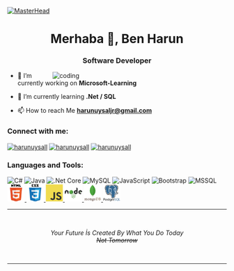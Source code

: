 
[![MasterHead](https://developers.giphy.com/branch/master/static/api-512d36c09662682717108a38bbb5c57d.gif)](https://rishavchanda.io)
<h1 align="center">Merhaba 👋, Ben Harun</h1>

<h3 align="center">Software Developer</h3>
<img align="right" alt="coding" width="400" src="https://cdn.dribbble.com/users/1162077/screenshots/3848914/programmer.gif" >


- 🔭 I’m currently working on  **Microsoft-Learning**

- 🌱 I’m currently learning **.Net / SQL**

- 📫 How to reach Me **harunuysaljr@gmail.com**



<h3 align="left">Connect with me:</h3>
<p align="left">
<a href="https://www.linkedin.com/in/harun-uysaljr" target="blank"><img align="center" color="white" src="https://cdn.jsdelivr.net/npm/simple-icons@3.0.1/icons/linkedin.svg" alt="harunuysall" height="30" width="40" /></a>
<a href="https://www.hackerrank.com/harunuysaljr" target="blank"><img align="center" src="https://cdn.jsdelivr.net/npm/simple-icons@3.0.1/icons/hackerrank.svg" alt="harunuysall" height="30" width="40" /></a>
<a href="https://stackoverflow.com/users/20374445/harun-uysal" target="blank"><img align="center" src="https://cdn.jsdelivr.net/npm/simple-icons@3.0.1/icons/stackoverflow.svg" alt="harunuysall" height="30" width="40" /></a>
</p>


<h3 align="left">Languages and Tools:</h3>
<p align="left">
<img title="C#" alt="C#" src="https://iconape.com/wp-content/files/sh/51404/svg/c--4.svg" width="40" height="40" />
	<img title="Java" alt="Java" src="https://cdn.iconscout.com/icon/free/png-256/java-60-1174953.png" width="40" height="40" />
	<img title=".NET Core" alt=".Net Core" src="https://upload.wikimedia.org/wikipedia/commons/thumb/e/ee/.NET_Core_Logo.svg/1200px-.NET_Core_Logo.svg.png" width="40" height="40" />
	<img title="MySQL" alt="MySQL" src="https://raw.githubusercontent.com/Thomas-George-T/Thomas-George-T/master/assets/mysql.svg" width="50" height="40" />
	<img title="JavaScript" alt="JavaScript" src="https://upload.wikimedia.org/wikipedia/commons/thumb/9/99/Unofficial_JavaScript_logo_2.svg/1024px-Unofficial_JavaScript_logo_2.svg.png" height="40" />
	<img title="Bootstrap" alt="Bootstrap" src="https://cdn.worldvectorlogo.com/logos/bootstrap-5-1.svg" width="60" height="43" />
  <img title="MSSQL" alt="MSSQL" src="https://www.freeiconspng.com/thumbs/sql-server-icon-png/sql-server-icon-8.png" width="45" height="40" />
    <a href="https://www.w3.org/html/" target="_blank"> <img src="https://raw.githubusercontent.com/devicons/devicon/master/icons/html5/html5-original-wordmark.svg" alt="html5" width="40" height="40"/> </a>
    <a href="https://www.w3schools.com/css/" target="_blank"> <img src="https://raw.githubusercontent.com/devicons/devicon/master/icons/css3/css3-original-wordmark.svg" alt="css3" width="40" height="40"/> </a>
    <a href="https://developer.mozilla.org/en-US/docs/Web/JavaScript" target="_blank"> <img src="https://raw.githubusercontent.com/devicons/devicon/master/icons/javascript/javascript-original.svg" alt="javascript" width="40" height="40"/> </a>
      <a href="https://nodejs.org" target="_blank"> <img src="https://raw.githubusercontent.com/devicons/devicon/master/icons/nodejs/nodejs-original-wordmark.svg" alt="nodejs" width="40" height="40"/> </a>
    <a href="https://www.mongodb.com/" target="_blank"> <img src="https://raw.githubusercontent.com/devicons/devicon/master/icons/mongodb/mongodb-original-wordmark.svg" alt="mongodb" width="40" height="40"/> </a>
    <a href="https://www.postgresql.org" target="_blank"> <img src="https://raw.githubusercontent.com/devicons/devicon/master/icons/postgresql/postgresql-original-wordmark.svg" alt="postgresql" width="40" height="40"/> </a>
    </p>

   <hr>
   </hr>
   <br>
<p align="center">
   <i>Your Future İs Created By What You Do Today</i>
   <br>
   <i><strike>Not  Tomorrow</strike></i>
   <br>
</p>
<br>
  <hr>
 </hr>
